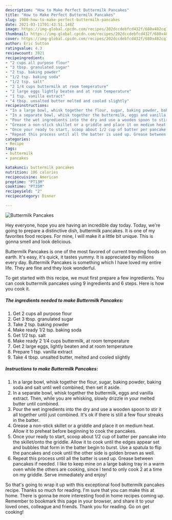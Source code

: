 ```yaml
---
description: "How to Make Perfect Buttermilk Pancakes"
title: "How to Make Perfect Buttermilk Pancakes"
slug: 1980-how-to-make-perfect-buttermilk-pancakes
date: 2021-03-11T01:43:51.148Z
image: https://img-global.cpcdn.com/recipes/202dccdebfcd432f/680x482cq70/buttermilk-pancakes-recipe-main-photo.jpg
thumbnail: https://img-global.cpcdn.com/recipes/202dccdebfcd432f/680x482cq70/buttermilk-pancakes-recipe-main-photo.jpg
cover: https://img-global.cpcdn.com/recipes/202dccdebfcd432f/680x482cq70/buttermilk-pancakes-recipe-main-photo.jpg
author: Eric Sutton
ratingvalue: 4.3
reviewcount: 3921
recipeingredient:
- "2 cups all purpose flour"
- "3 tbsp. granulated sugar"
- "2 tsp. baking powder"
- "1/2 tsp. baking soda"
- "1/2 tsp. salt"
- "2 1/4 cups buttermilk at room temperature"
- "2 large eggs lightly beaten and at room temperature"
- "1 tsp. vanilla extract"
- "4 tbsp. unsalted butter melted and cooled slightly"
recipeinstructions:
- "In a large bowl, whisk together the flour, sugar, baking powder, baking soda and salt until well combined, then set it aside."
- "In a separate bowl, whisk together the buttermilk, eggs and vanilla extract. Then, while you are whisking, slowly drizzle in your melted butter until combined."
- "Pour the wet ingredients into the dry and use a wooden spoon to stir it all together until just combined. It&#39;s ok if there is still a few flour streaks in the batter."
- "Grease a non-stick skillet or a griddle and place it on medium heat. Allow it to preheat before beginning to cook the pancakes."
- "Once your ready to start, scoop about 1/2 cup of batter per pancake into the skillet/onto the griddle. Allow it to cook until the edges appear set and bubbles that form in the batter begin to burst. Use a spatula to flip the pancakes and cook until the other side is golden brown as well."
- "Repeat this process until all the batter is used up. Grease between pancakes if needed. I like to keep mine on a large baking tray in a warm oven while the others are cooking, since I tend to only cook 2 at a time on my griddle. Serve immediately and enjoy!"
categories:
- Recipe
tags:
- buttermilk
- pancakes

katakunci: buttermilk pancakes 
nutrition: 186 calories
recipecuisine: American
preptime: "PT13M"
cooktime: "PT35M"
recipeyield: "2"
recipecategory: Dinner

---
```



![Buttermilk Pancakes](https://img-global.cpcdn.com/recipes/202dccdebfcd432f/680x482cq70/buttermilk-pancakes-recipe-main-photo.jpg)

Hey everyone, hope you are having an incredible day today. Today, we're going to prepare a distinctive dish, buttermilk pancakes. It is one of my favorites food recipes. For mine, I will make it a little bit unique. This is gonna smell and look delicious.

Buttermilk Pancakes is one of the most favored of current trending foods on earth. It's easy, it's quick, it tastes yummy. It is appreciated by millions every day. Buttermilk Pancakes is something which I have loved my entire life. They are fine and they look wonderful.




To get started with this recipe, we must first prepare a few ingredients. You can cook buttermilk pancakes using 9 ingredients and 6 steps. Here is how you cook it.

<!--inarticleads1-->

##### The ingredients needed to make Buttermilk Pancakes:

1. Get 2 cups all purpose flour
1. Get 3 tbsp. granulated sugar
1. Take 2 tsp. baking powder
1. Make ready 1/2 tsp. baking soda
1. Get 1/2 tsp. salt
1. Make ready 2 1/4 cups buttermilk, at room temperature
1. Get 2 large eggs, lightly beaten and at room temperature
1. Prepare 1 tsp. vanilla extract
1. Take 4 tbsp. unsalted butter, melted and cooled slightly




<!--inarticleads2-->

##### Instructions to make Buttermilk Pancakes:

1. In a large bowl, whisk together the flour, sugar, baking powder, baking soda and salt until well combined, then set it aside.
1. In a separate bowl, whisk together the buttermilk, eggs and vanilla extract. Then, while you are whisking, slowly drizzle in your melted butter until combined.
1. Pour the wet ingredients into the dry and use a wooden spoon to stir it all together until just combined. It&#39;s ok if there is still a few flour streaks in the batter.
1. Grease a non-stick skillet or a griddle and place it on medium heat. Allow it to preheat before beginning to cook the pancakes.
1. Once your ready to start, scoop about 1/2 cup of batter per pancake into the skillet/onto the griddle. Allow it to cook until the edges appear set and bubbles that form in the batter begin to burst. Use a spatula to flip the pancakes and cook until the other side is golden brown as well.
1. Repeat this process until all the batter is used up. Grease between pancakes if needed. I like to keep mine on a large baking tray in a warm oven while the others are cooking, since I tend to only cook 2 at a time on my griddle. Serve immediately and enjoy!




So that's going to wrap it up with this exceptional food buttermilk pancakes recipe. Thanks so much for reading. I'm sure that you can make this at home. There is gonna be more interesting food in home recipes coming up. Remember to bookmark this page in your browser, and share it to your loved ones, colleague and friends. Thank you for reading. Go on get cooking!
